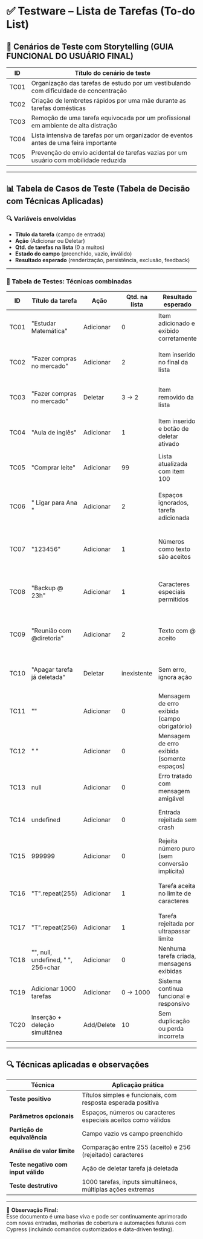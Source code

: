 # ✅ Testware – Lista de Tarefas (To-do List)

## 🎯 Cenários de Teste com Storytelling (GUIA FUNCIONAL DO USUÁRIO FINAL)

| ID   | Título do cenário de teste                                                              |
|------|------------------------------------------------------------------------------------------|
| TC01 | Organização das tarefas de estudo por um vestibulando com dificuldade de concentração   |
| TC02 | Criação de lembretes rápidos por uma mãe durante as tarefas domésticas                  |
| TC03 | Remoção de uma tarefa equivocada por um profissional em ambiente de alta distração      |
| TC04 | Lista intensiva de tarefas por um organizador de eventos antes de uma feira importante  |
| TC05 | Prevenção de envio acidental de tarefas vazias por um usuário com mobilidade reduzida   |

---

## 📊 Tabela de Casos de Teste (Tabela de Decisão com Técnicas Aplicadas)

### 🔍 Variáveis envolvidas

- **Título da tarefa** (campo de entrada)
- **Ação** (Adicionar ou Deletar)
- **Qtd. de tarefas na lista** (0 a muitos)
- **Estado do campo** (preenchido, vazio, inválido)
- **Resultado esperado** (renderização, persistência, exclusão, feedback)

---

### 🧪 Tabela de Testes: Técnicas combinadas

| ID    | Título da tarefa                     | Ação       | Qtd. na lista | Resultado esperado                                          | Tipo de teste                           |
|--------|--------------------------------------|------------|----------------|--------------------------------------------------------------|------------------------------------------|
| TC01  | "Estudar Matemática"                | Adicionar  | 0              | Item adicionado e exibido corretamente                      | 🟢 Testes positivos (caminho feliz)      |
| TC02  | "Fazer compras no mercado"          | Adicionar  | 2              | Item inserido no final da lista                             | 🟢 Testes positivos (caminho feliz)      |
| TC03  | "Fazer compras no mercado"          | Deletar    | 3 → 2          | Item removido da lista                                      | 🟢 Testes positivos (caminho feliz)      |
| TC04  | "Aula de inglês"                    | Adicionar  | 1              | Item inserido e botão de deletar ativado                    | 🟢 Testes positivos (caminho feliz)      |
| TC05  | "Comprar leite"                     | Adicionar  | 99             | Lista atualizada com item 100                               | 🟢 Testes positivos (caminho feliz)      |
| TC06  | "  Ligar para Ana  "                | Adicionar  | 2              | Espaços ignorados, tarefa adicionada                        | 🟢 Testes positivos com parâmetros opcionais |
| TC07  | "123456"                            | Adicionar  | 1              | Números como texto são aceitos                              | 🟢 Testes positivos com parâmetros opcionais |
| TC08  | "Backup @ 23h"                      | Adicionar  | 1              | Caracteres especiais permitidos                             | 🟢 Testes positivos com parâmetros opcionais |
| TC09  | "Reunião com @diretoria"           | Adicionar  | 2              | Texto com @ aceito                                          | 🟢 Testes positivos com parâmetros opcionais |
| TC10  | "Apagar tarefa já deletada"        | Deletar    | inexistente    | Sem erro, ignora ação                                       | 🟠 Testes negativos com inputs válidos   |
| TC11  | ""                                  | Adicionar  | 0              | Mensagem de erro exibida (campo obrigatório)                | 🔴 Testes negativos com inputs inválidos |
| TC12  | "     "                             | Adicionar  | 0              | Mensagem de erro exibida (somente espaços)                  | 🔴 Testes negativos com inputs inválidos |
| TC13  | null                                | Adicionar  | 0              | Erro tratado com mensagem amigável                          | 🔴 Testes negativos com inputs inválidos |
| TC14  | undefined                           | Adicionar  | 0              | Entrada rejeitada sem crash                                 | 🔴 Testes negativos com inputs inválidos |
| TC15  | 999999                              | Adicionar  | 0              | Rejeita número puro (sem conversão implícita)               | 🔴 Testes negativos com inputs inválidos |
| TC16  | "T".repeat(255)                     | Adicionar  | 1              | Tarefa aceita no limite de caracteres                       | 🟢 Testes positivos (caminho feliz)      |
| TC17  | "T".repeat(256)                     | Adicionar  | 1              | Tarefa rejeitada por ultrapassar limite                     | 🔴 Testes negativos com inputs inválidos |
| TC18  | "", null, undefined, "   ", 256+char| Adicionar  | 0              | Nenhuma tarefa criada, mensagens exibidas                   | 💥 Testes destrutivos                    |
| TC19  | Adicionar 1000 tarefas              | Adicionar  | 0 → 1000       | Sistema continua funcional e responsivo                     | 💥 Testes destrutivos                    |
| TC20  | Inserção + deleção simultânea       | Add/Delete| 10             | Sem duplicação ou perda incorreta                           | 💥 Testes destrutivos                    |

---

## 🔍 Técnicas aplicadas e observações

| Técnica                         | Aplicação prática                                                                 |
|--------------------------------|------------------------------------------------------------------------------------|
| **Teste positivo**              | Títulos simples e funcionais, com resposta esperada positiva                      |
| **Parâmetros opcionais**        | Espaços, números ou caracteres especiais aceitos como válidos                     |
| **Partição de equivalência**    | Campo vazio vs campo preenchido                                                  |
| **Análise de valor limite**     | Comparação entre 255 (aceito) e 256 (rejeitado) caracteres                        |
| **Teste negativo com input válido** | Ação de deletar tarefa já deletada                                               |
| **Teste destrutivo**            | 1000 tarefas, inputs simultâneos, múltiplas ações extremas                       |

---

📌 **Observação Final:**  
Esse documento é uma base viva e pode ser continuamente aprimorado com novas entradas, melhorias de cobertura e automações futuras com Cypress (incluindo comandos customizados e data-driven testing).
